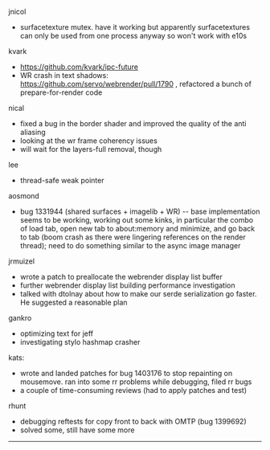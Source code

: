 jnicol
* surfacetexture mutex. have it working but apparently surfacetextures can only be used from one process anyway so won't work with e10s



kvark
* https://github.com/kvark/ipc-future
* WR crash in text shadows: https://github.com/servo/webrender/pull/1790 , refactored a bunch of prepare-for-render code



nical
* fixed a bug in the border shader and improved the quality of the anti aliasing
* looking at the wr frame coherency issues
* will wait for the layers-full removal, though



lee
* thread-safe weak pointer



aosmond
* bug 1331944 (shared surfaces + imagelib + WR) -- base implementation seems to be working, working out some kinks, in particular the combo of load tab, open new tab to about:memory and minimize, and go back to tab (boom crash as there were lingering references on the render thread); need to do something similar to the async image manager



jrmuizel
* wrote a patch to preallocate the webrender display list buffer
* further webrender display list building performance investigation
* talked with dtolnay about how to make our serde serialization go faster. He suggested a reasonable plan



gankro
* optimizing text for jeff
* investigating stylo hashmap crasher



kats:
* wrote and landed patches for bug 1403176 to stop repainting on mousemove. ran into some rr problems while debugging, filed rr bugs
* a couple of time-consuming reviews (had to apply patches and test)



rhunt
* debugging reftests for copy front to back with OMTP (bug 1399692)
* solved some, still have some more

________________


